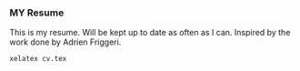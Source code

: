 ### MY Resume

This is my resume. Will be kept up to date as often as I can. Inspired by the work done by Adrien Friggeri.

```
xelatex cv.tex
```
